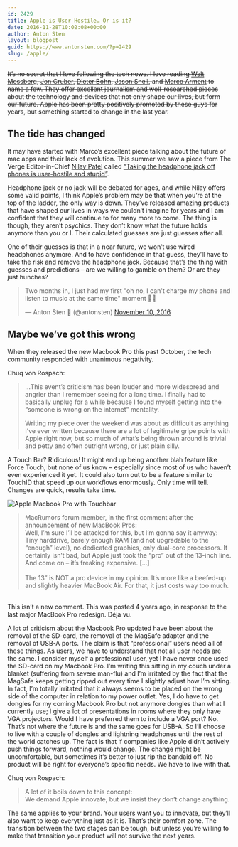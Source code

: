 ```yaml
---
id: 2429
title: Apple is User Hostile… Or is it?
date: 2016-11-28T10:02:08+00:00
author: Anton Sten
layout: blogpost
guid: https://www.antonsten.com/?p=2429
slug: /apple/
---
```

~~It’s no secret that I love following the tech news. I love reading <a href="http://www.theverge.com/walt-mossberg-verge" target="_blank">Walt Mossberg</a>, <a href="https://daringfireball.net" target="_blank">Jon Gruber</a>, <a href="https://theverge.com" target="_blank">Dieter Bohn</a>, <a href="https://sixcolors.com/" target="_blank">Jason Snell</a>, and <a href="https://marco.org/" target="_blank">Marco Arment</a> to name a few. They offer excellent journalism and well-researched pieces about the technology and devices that not only shape our lives, but form our future. Apple has been pretty positively promoted by these guys for years, but something started to change in the last year.~~

## The tide has changed

It may have started with Marco’s excellent piece talking about the future of mac apps and their lack of evolution. This summer we saw a piece from The Verge Editor-in-Chief <a href="https://twitter.com/reckless?lang=en" target="_blank">Nilay Patel</a> called <a href="http://www.theverge.com/circuitbreaker/2016/6/21/11991302/iphone-no-headphone-jack-user-hostile-stupid" target="_blank">“Taking the headphone jack off phones is user-hostile and stupid”</a>.

Headphone jack or no jack will be debated for ages, and while Nilay offers some valid points, I think Apple’s problem may be that when you’re at the top of the ladder, the only way is down. They’ve released amazing products that have shaped our lives in ways we couldn’t imagine for years and I am confident that they will continue to for many more to come. The thing is though, they aren’t psychics. They don’t know what the future holds anymore than you or I. Their calculated guesses are just guesses after all.

One of their guesses is that in a near future, we won’t use wired headphones anymore. And to have confidence in that guess, they’ll have to take the risk and remove the headphone jack. Because that’s the thing with guesses and predictions &#8211; are we willing to gamble on them? Or are they just hunches?

<blockquote class="twitter-tweet" data-width="500">
  <p lang="en" dir="ltr">
    Two months in, I just had my first "oh no, I can't charge my phone and listen to music at the same time" moment 🤔😳
  </p>

  <p>
    &mdash; Anton Sten 🐶 (@antonsten) <a href="https://twitter.com/antonsten/status/796769148713992192">November 10, 2016</a>
  </p>
</blockquote>



## Maybe we’ve got this wrong

When they released the new Macbook Pro this past October, the tech community responded with unanimous negativity.

Chuq von Rospach:

> &#8230;This event’s criticism has been louder and more widespread and angrier than I remember seeing for a long time. I finally had to basically unplug for a while because I found myself getting into the “someone is wrong on the internet” mentality.
>
> Writing my piece over the weekend was about as difficult as anything I’ve ever written because there are a lot of legitimate gripe points with Apple right now, but so much of what’s being thrown around is trivial and petty and often outright wrong, or just plain silly.

A Touch Bar? Ridiculous! It might end up being another blah feature like Force Touch, but none of us know &#8211; especially since most of us who haven’t even experienced it yet. It could also turn out to be a feature similar to TouchID that speed up our workflows enormously. Only time will tell. Changes are quick, results take time.

![Apple Macbook Pro with Touchbar](../images/apple-macbookpro-7.gif)

> MacRumors forum member, in the first comment after the announcement of new MacBook Pros:
<br>Well, I’m sure I’ll be attacked for this, but I’m gonna say it anyway:
<br>Tiny harddrive, barely enough RAM (and not upgradable to the “enough” level), no dedicated graphics, only dual-core processors. It certainly isn’t bad, but Apple just took the “pro” out of the 13-inch line. And come on &#8211; it’s freaking expensive. […]
<br><br>The 13” is NOT a pro device in my opinion. It’s more like a beefed-up and slightly heavier MacBook Air. For that, it just costs way too much.
<br>
This isn’t a new comment. This was posted 4 years ago, in response to the last major MacBook Pro redesign. Déjà vu.

A lot of criticism about the Macbook Pro updated have been about the removal of the SD-card, the removal of the MagSafe adapter and the removal of USB-A ports. The claim is that “professional” users need all of these things. As users, we have to understand that not all user needs are the same. I consider myself a professional user, yet I have never once used the SD-card on my Macbook Pro. I’m writing this sitting in my couch under a blanket (suffering from severe man-flu) and I’m irritated by the fact that the MagSafe keeps getting ripped out every time I slightly adjust how I’m sitting. In fact, I’m totally irritated that it always seems to be placed on the wrong side of the computer in relation to my power outlet. Yes, I do have to get dongles for my coming Macbook Pro but not anymore dongles than what I currently use; I give a lot of presentations in rooms where they only have VGA projectors. Would I have preferred them to include a VGA port? No. That’s not where the future is and the same goes for USB-A. So I’ll choose to live with a couple of dongles and lightning headphones until the rest of the world catches up. The fact is that if companies like Apple didn’t actively push things forward, nothing would change. The change might be uncomfortable, but sometimes it’s better to just rip the bandaid off. No product will be right for everyone’s specific needs. We have to live with that.

Chuq von Rospach:

> A lot of it boils down to this concept:
<br>We demand Apple innovate, but we insist they don’t change anything.

The same applies to your brand. Your users want you to innovate, but they’ll also want to keep everything just as it is. That’s their comfort zone. The transition between the two stages can be tough, but unless you’re willing to make that transition your product will not survive the next years.
